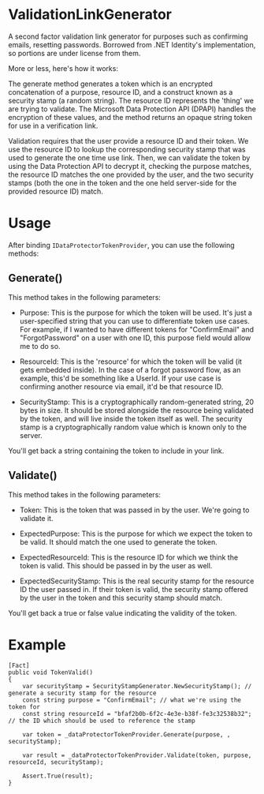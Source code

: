 # ValidationLinkGenerator
A second factor validation link generator for purposes such as confirming emails, resetting passwords. Borrowed from .NET Identity's implementation, so portions are under license from them.

More or less, here's how it works:

The generate method generates a token which is an encrypted concatenation of a purpose, resource ID, and a construct known as a security stamp (a random string). The resource ID represents the 'thing' we are trying to validate. The Microsoft Data Protection API (DPAPI) handles the encryption of these values, and the method returns an opaque string token for use in a verification link.

Validation requires that the user provide a resource ID and their token. We use the resource ID to lookup the corresponding security stamp that was used to generate the one time use link. Then, we can validate the token by using the Data Protection API to decrypt it, checking the purpose matches, the resource ID matches the one provided by the user, and the two security stamps (both the one in the token and the one held server-side for the provided resource ID) match.

# Usage

After binding `IDataProtectorTokenProvider`, you can use the following methods:

## Generate()

This method takes in the following parameters:

- Purpose: This is the purpose for which the token will be used. It's just a user-specified string that you can use to differentiate token use cases. For example, if I wanted to have different tokens for "ConfirmEmail" and "ForgotPassword" on a user with one ID, this purpose field would allow me to do so.

- ResourceId: This is the 'resource' for which the token will be valid (it gets embedded inside). In the case of a forgot password flow, as an example, this'd be something like a UserId. If your use case is confirming another resource via email, it'd be that resource ID.

- SecurityStamp: This is a cryptographically random-generated string, 20 bytes in size. It should be stored alongside the resource being validated by the token, and will live inside the token itself as well. The security stamp is a cryptographically random value which is known only to the server. 

You'll get back a string containing the token to include in your link.

## Validate()

This method takes in the following parameters:

- Token: This is the token that was passed in by the user. We're going to validate it.

- ExpectedPurpose: This is the purpose for which we expect the token to be valid. It should match the one used to generate the token.

- ExpectedResourceId: This is the resource ID for which we think the token is valid. This should be passed in by the user as well. 

- ExpectedSecurityStamp: This is the real security stamp for the resource ID the user passed in. If their token is valid, the security stamp offered by the user in the token and this security stamp should match.

You'll get back a true or false value indicating the validity of the token.


# Example
```
[Fact]
public void TokenValid()
{
    var securityStamp = SecurityStampGenerator.NewSecurityStamp(); // generate a security stamp for the resource
    const string purpose = "ConfirmEmail"; // what we're using the token for
    const string resourceId = "bfaf2b0b-6f2c-4e3e-b38f-fe3c32538b32"; // the ID which should be used to reference the stamp

    var token = _dataProtectorTokenProvider.Generate(purpose, , securityStamp);

    var result = _dataProtectorTokenProvider.Validate(token, purpose, resourceId, securityStamp);

    Assert.True(result);
}
```